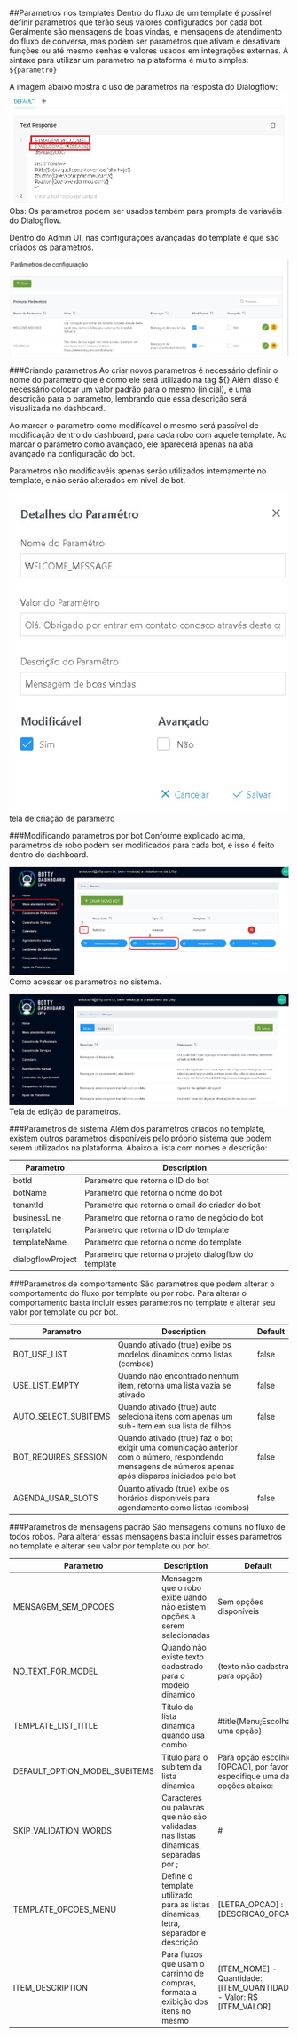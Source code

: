 ##Parametros nos templates
Dentro do fluxo de um template é possível definir parametros que terão seus valores configurados por cada bot.
Geralmente são mensagens de boas vindas, e mensagens de atendimento do fluxo de conversa, mas podem ser parametros que ativam e desativam funções ou até mesmo senhas e valores usados em integrações externas.
A sintaxe para utilizar um parametro na plataforma é muito simples:
`${parametro}`

A imagem abaixo mostra o uso de parametros na resposta do Dialogflow:
![PARAM_DIALOGFLOW](./images/parametersDialogflow.jpg)
Obs: Os parametros podem ser usados também para prompts de variavéis do Dialogflow.

Dentro do Admin UI, nas configurações avançadas do template é que são criados os parametros.

![PARAM_ADMIN](./images/parametersAdmin.jpg)

###Criando parametros
Ao criar novos parametros é necessário definir o nome do parametro que é como ele será utilizado na tag ${}
Além disso é necessário colocar um valor padrão para o mesmo (inicial), e uma descrição para o parametro, lembrando que essa descrição será visualizada no dashboard.

Ao marcar o parametro como modifícavel o mesmo será passível de modificação dentro do dashboard, para cada robo com aquele template.
Ao marcar o parametro como avançado, ele aparecerá apenas na aba avançado na configuração do bot.

Parametros não modificavéis apenas serão utilizados internamente no template, e não serão alterados em nível de bot.

![PARAM_CREATE](./images/parametersCreate.jpg)
tela de criação de parametro

###Modificando parametros por bot
Conforme explicado acima, parametros de robo podem ser modificados para cada bot, e isso é feito dentro do dashboard.

![PARAM_EDITING](./images/parametersDashboard.jpg)
Como acessar os parametros no sistema.

![PARAM_EDITING](./images/parametersEditing.jpg)
Tela de edição de parametros.

###Parametros de sistema
Além dos parametros criados no template, existem outros parametros disponíveis pelo próprio sistema que podem serem utilizados na plataforma.
Abaixo a lista com nomes e descrição:

| Parametro      | Description |
| ----------- | ----------- |
| botId      | Parametro que retorna o ID do bot       |
| botName   | Parametro que retorna o nome do bot          |
| tenantId   | Parametro que retorna o email do criador do bot          |
| businessLine   | Parametro que retorna o ramo de negócio do bot          |
| templateId   | Parametro que retorna o ID do template         |
| templateName   | Parametro que retorna o nome do template        |
| dialogflowProject   | Parametro que retorna o projeto dialogflow do template        |

###Parametros de comportamento
São parametros que podem alterar o comportamento do fluxo por template ou por robo.
Para alterar o comportamento basta incluir esses parametros no template e alterar seu valor por template ou por bot.


| Parametro     | Description    | Default |
| -----------   | -----------   | --------  |
| BOT_USE_LIST        | Quando ativado (true) exibe os modelos dinamicos como listas (combos)         | false     |
| USE_LIST_EMPTY     | Quando não encontrado nenhum item, retorna uma lista vazia se ativado          | false     |
| AUTO_SELECT_SUBITEMS  | Quando ativado (true) auto seleciona itens com apenas um sub-item em sua lista de filhos   | false     |
| BOT_REQUIRES_SESSION     | Quando ativado (true) faz o bot exigir uma comunicação anterior com o número, respondendo mensagens de números apenas após disparos iniciados pelo bot | false     |
| AGENDA_USAR_SLOTS     | Quanto ativado (true) exibe os horários disponíveis para agendamento como listas (combos)  | false     |

###Parametros de mensagens padrão
São mensagens comuns no fluxo de todos robos.
Para alterar essas mensagens basta incluir esses parametros no template e alterar seu valor por template ou por bot.


| Parametro     | Description    | Default |
| -----------   | -----------   | --------  |
| MENSAGEM_SEM_OPCOES  | Mensagem que o robo exibe uando não existem opções a serem selecionadas  | Sem opções disponíveis  |
| NO_TEXT_FOR_MODEL   | Quando não existe texto cadastrado para o modelo dinamico | (texto não cadastrado para opção) |
| TEMPLATE_LIST_TITLE | Título da lista dinamica quando usa combo | #title{Menu;Escolha uma opção} |
| DEFAULT_OPTION_MODEL_SUBITEMS | Titulo para o subitem da lista dinamica | Para opção escolhida: [OPCAO], por favor especifique uma das opções abaixo: |
| SKIP_VALIDATION_WORDS | Caracteres ou palavras que não são validadas nas listas dinamicas, separadas por ; | # |
| TEMPLATE_OPCOES_MENU | Define o template utilizado para as listas dinamicas, letra, separador e descrição | [LETRA_OPCAO] : [DESCRICAO_OPCAO] |
| ITEM_DESCRIPTION | Para fluxos que usam o carrinho de compras, formata a exibição dos itens no mesmo | [ITEM_NOME] - Quantidade: [ITEM_QUANTIDADE] - Valor: R$ [ITEM_VALOR] |